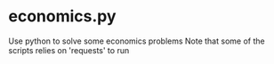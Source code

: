 # economics.py
Use python to solve some economics problems
Note that some of the scripts relies on 'requests' to run
